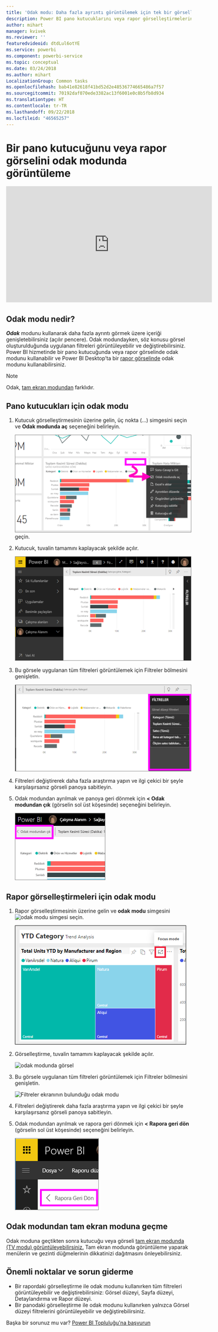 ```yaml
---
title: 'Odak modu: Daha fazla ayrıntı görüntülemek için tek bir görselleştirmeyi yakınlaştırın.'
description: Power BI pano kutucuklarını veya rapor görselleştirmelerini odak modunda (büyütme olarak da bilinir) görüntülemeye yönelik belgeler.
author: mihart
manager: kvivek
ms.reviewer: ''
featuredvideoid: dtdLul6otYE
ms.service: powerbi
ms.component: powerbi-service
ms.topic: conceptual
ms.date: 03/24/2018
ms.author: mihart
LocalizationGroup: Common tasks
ms.openlocfilehash: bab41e82618f41bd52d2e48536774665486a7f57
ms.sourcegitcommit: 70192daf070ede3382ac13f6001e0c8b5fb8d934
ms.translationtype: HT
ms.contentlocale: tr-TR
ms.lasthandoff: 09/22/2018
ms.locfileid: "46565257"
---
```

# <a name="display-a-dashboard-tile-or-report-visual-in-focus-mode"></a>Bir pano kutucuğunu veya rapor görselini odak modunda görüntüleme

<iframe width="560" height="315" src="https://www.youtube.com/embed/dtdLul6otYE" frameborder="0" allowfullscreen></iframe>


## <a name="what-is-focus-mode"></a>Odak modu nedir?

***Odak*** modunu kullanarak daha fazla ayrıntı görmek üzere içeriği genişletebilirsiniz (açılır pencere).  Odak modundayken, söz konusu görsel oluşturulduğunda uygulanan filtreleri görüntüleyebilir ve değiştirebilirsiniz.  Power BI hizmetinde bir pano kutucuğunda veya rapor görselinde odak modunu kullanabilir ve Power BI Desktop’ta bir [rapor görselinde](../desktop-report-view.md) odak modunu kullanabilirsiniz.

> [!NOTE]
> Odak, [tam ekran modundan](../service-fullscreen-mode.md) farklıdır.
> 


## <a name="focus-mode-for-dashboard-tiles"></a>Pano kutucukları için odak modu

1. Kutucuk görselleştirmesinin üzerine gelin, üç nokta (...) simgesini seçin ve **Odak modunda aç** seçeneğini belirleyin. 

    ![kutucuk için üç nokta menüsü](./media/end-user-focus/power-bi-dashboard-focus-mode.png)geçin.

2. Kutucuk, tuvalin tamamını kaplayacak şekilde açılır. 

   ![rapor tuvalini dolduran kutucuk](./media/end-user-focus/power-bi-tile-focus.png)

3. Bu görsele uygulanan tüm filtreleri görüntülemek için Filtreler bölmesini genişletin.
   
   ![Filtre bölmesinin bulunduğu odak modu](./media/end-user-focus/power-bi-focus-filters.png)

4. Filtreleri değiştirerek daha fazla araştırma yapın ve ilgi çekici bir şeyle karşılaşırsanız görseli panoya sabitleyin.

5. Odak modundan ayrılmak ve panoya geri dönmek için **< Odak modundan çık** (görselin sol üst köşesinde) seçeneğini belirleyin.
   
    ![odak modundan çıkma](./media/end-user-focus/power-bi-tile-exit-focus.png)    


## <a name="focus-mode-for-report-visualizations"></a>Rapor görselleştirmeleri için odak modu

1. Rapor görselleştirmesinin üzerine gelin ve **odak modu** simgesini ![odak modu simgesi](./media/end-user-focus/pbi_popout.jpg) seçin.  
   
   ![kutucukta gösterilen odak simgesi](./media/end-user-focus/power-bi-hover-focus.png)
2. Görselleştirme, tuvalin tamamını kaplayacak şekilde açılır. 

   ![odak modunda görsel](./media/end-user-focus/power-bi-display-focus-newer2.png)
3. Bu görsele uygulanan tüm filtreleri görüntülemek için Filtreler bölmesini genişletin.
   
   ![Filtreler ekranının bulunduğu odak modu](./media/end-user-focus/power-bi-display-focus-filters.png)
4. Filtreleri değiştirerek daha fazla araştırma yapın ve ilgi çekici bir şeyle karşılaşırsanız görseli panoya sabitleyin.   
5. Odak modundan ayrılmak ve rapora geri dönmek için **< Rapora geri dön** (görselin sol üst köşesinde) seçeneğini belirleyin. 
   
    ![odak modundan çıkma](./media/end-user-focus/power-bi-exit-focus-report.png)  

## <a name="go-from-focus-mode-to-full-screen-mode"></a>Odak modundan tam ekran moduna geçme
Odak moduna geçtikten sonra kutucuğu veya görseli [tam ekran modunda (TV modu) görüntüleyebilirsiniz.](../service-fullscreen-mode.md) Tam ekran modunda görüntüleme yaparak menülerin ve gezinti düğmelerinin dikkatinizi dağıtmasını önleyebilirsiniz.

## <a name="considerations-and-troubleshooting"></a>Önemli noktalar ve sorun giderme
* Bir rapordaki görselleştirme ile odak modunu kullanırken tüm filtreleri görüntüleyebilir ve değiştirebilirsiniz: Görsel düzeyi, Sayfa düzeyi, Detaylandırma ve Rapor düzeyi.    
* Bir panodaki görselleştirme ile odak modunu kullanırken yalnızca Görsel düzeyi filtrelerini görüntüleyebilir ve değiştirebilirsiniz.

Başka bir sorunuz mu var? [Power BI Topluluğu'na başvurun](http://community.powerbi.com/)

